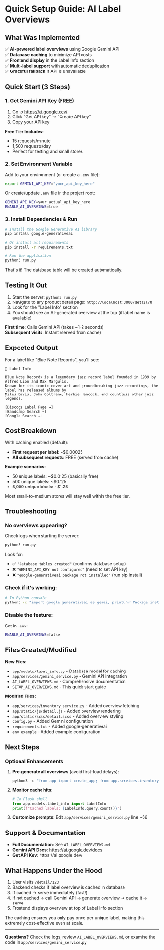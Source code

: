 # Quick Setup Guide: AI Label Overviews

## What Was Implemented

✅ **AI-powered label overviews** using Google Gemini API  
✅ **Database caching** to minimize API costs  
✅ **Frontend display** in the Label Info section  
✅ **Multi-label support** with automatic deduplication  
✅ **Graceful fallback** if API is unavailable  

## Quick Start (3 Steps)

### 1. Get Gemini API Key (FREE)

1. Go to https://ai.google.dev/
2. Click "Get API key" → "Create API key"
3. Copy your API key

**Free Tier Includes:**
- 15 requests/minute
- 1,500 requests/day
- Perfect for testing and small stores

### 2. Set Environment Variable

Add to your environment (or create a `.env` file):

```bash
export GEMINI_API_KEY="your_api_key_here"
```

Or create/update `.env` file in the project root:
```bash
GEMINI_API_KEY=your_actual_api_key_here
ENABLE_AI_OVERVIEWS=true
```

### 3. Install Dependencies & Run

```bash
# Install the Google Generative AI library
pip install google-generativeai

# Or install all requirements
pip install -r requirements.txt

# Run the application
python3 run.py
```

That's it! The database table will be created automatically.

## Testing It Out

1. Start the server: `python3 run.py`
2. Navigate to any product detail page: `http://localhost:3000/detail/0`
3. Look for the "Label Info" section
4. You should see an AI-generated overview at the top (if label name is available)

**First time**: Calls Gemini API (takes ~1-2 seconds)  
**Subsequent visits**: Instant (served from cache)

## Expected Output

For a label like "Blue Note Records", you'll see:

```
📀 Label Info

Blue Note Records is a legendary jazz record label founded in 1939 by Alfred Lion and Max Margulis. 
Known for its iconic cover art and groundbreaking jazz recordings, the label has released albums by 
Miles Davis, John Coltrane, Herbie Hancock, and countless other jazz legends.

[Discogs Label Page →]
[Bandcamp Search →]
[Google Search →]
```

## Cost Breakdown

With caching enabled (default):
- **First request per label**: ~$0.00025
- **All subsequent requests**: FREE (served from cache)

**Example scenarios:**
- 50 unique labels: ~$0.0125 (basically free)
- 500 unique labels: ~$0.125
- 5,000 unique labels: ~$1.25

Most small-to-medium stores will stay well within the free tier.

## Troubleshooting

### No overviews appearing?

Check logs when starting the server:
```bash
python3 run.py
```

Look for:
- ✅ `"Database tables created"` (confirms database setup)
- ❌ `"GEMINI_API_KEY not configured"` (need to set API key)
- ❌ `"google-generativeai package not installed"` (run pip install)

### Check if it's working:

```bash
# In Python console
python3 -c "import google.generativeai as genai; print('✅ Package installed')"
```

### Disable the feature:

Set in `.env`:
```bash
ENABLE_AI_OVERVIEWS=false
```

## Files Created/Modified

**New Files:**
- `app/models/label_info.py` - Database model for caching
- `app/services/gemini_service.py` - Gemini API integration
- `AI_LABEL_OVERVIEWS.md` - Comprehensive documentation
- `SETUP_AI_OVERVIEWS.md` - This quick start guide

**Modified Files:**
- `app/services/inventory_service.py` - Added overview fetching
- `app/static/js/detail.js` - Added overview rendering
- `app/static/scss/detail.scss` - Added overview styling
- `config.py` - Added Gemini configuration
- `requirements.txt` - Added google-generativeai
- `env.example` - Added example configuration

## Next Steps

### Optional Enhancements

1. **Pre-generate all overviews** (avoid first-load delays):
   ```python
   python3 -c "from app import create_app; from app.services.inventory_service import InventoryService; app = create_app(); app.app_context().push(); service = InventoryService(); [service._get_label_overviews(l['label_names']) for l in service.get_all_items() if l.get('label_names')]"
   ```

2. **Monitor cache hits**:
   ```python
   # In Flask shell
   from app.models.label_info import LabelInfo
   print(f"Cached labels: {LabelInfo.query.count()}")
   ```

3. **Customize prompts**: Edit `app/services/gemini_service.py` line ~66

## Support & Documentation

- **Full Documentation**: See `AI_LABEL_OVERVIEWS.md`
- **Gemini API Docs**: https://ai.google.dev/docs
- **Get API Key**: https://ai.google.dev/

## What Happens Under the Hood

1. User visits `/detail/123`
2. Backend checks if label overview is cached in database
3. If cached → serve immediately (fast!)
4. If not cached → call Gemini API → generate overview → cache it → serve
5. Frontend displays overview at top of Label Info section

The caching ensures you only pay once per unique label, making this extremely cost-effective even at scale.

---

**Questions?** Check the logs, review `AI_LABEL_OVERVIEWS.md`, or examine the code in `app/services/gemini_service.py`

